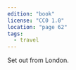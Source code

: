 ```yaml
---
edition: "book"
license: "CC0 1.0"
location: "page 62"
tags:
  - travel
---
```

Set out from London.

